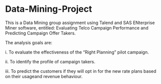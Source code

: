 # Data-Mining-Project

This is a Data Mining group assignment using Talend and SAS ENterprise Miner software, entitled: Evaluating Telco Campaign Performance and Predicting Campaign Offer Takers.

The analysis goals are:

  i. To evaluate the effectiveness of the “Right Planning” pilot campaign.
  
 ii. To identify the profile of campaign takers.
 
iii. To predict the customers if they will opt in for the new rate plans based on their usageand revenue behaviour.
